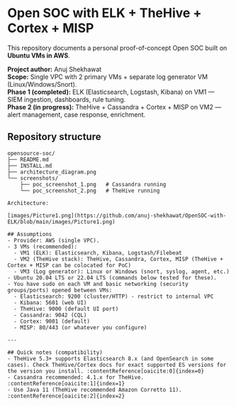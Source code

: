# Open SOC with  ELK + TheHive + Cortex + MISP 

This repository documents a personal proof-of-concept Open SOC built on **Ubuntu VMs in AWS**.

**Project author:** Anuj Shekhawat  
**Scope:** Single VPC with 2 primary VMs + separate log generator VM (Linux/Windows/Snort).  
**Phase 1 (completed):** ELK (Elasticsearch, Logstash, Kibana) on VM1 — SIEM ingestion, dashboards, rule tuning.  
**Phase 2 (in progress):** TheHive + Cassandra + Cortex + MISP on VM2 — alert management, case response, enrichment.

## Repository structure
```text
opensource-soc/
├── README.md
├── INSTALL.md
├── architecture_diagram.png
└── screenshots/
    ├── poc_screenshot_1.png   # Cassandra running 
    └── poc_screenshot_2.png   # TheHive running 

Architecture:

[images/Picture1.png](https://github.com/anuj-shekhawat/OpenSOC-with-ELK/blob/main/images/Picture1.png)

## Assumptions
- Provider: AWS (single VPC).
- 3 VMs (recommended):
  - VM1 (ELK): Elasticsearch, Kibana, Logstash/Filebeat
  - VM2 (TheHive stack): TheHive, Cassandra, Cortex, MISP (TheHive + Cortex + MISP can be colocated for PoC)
  - VM3 (Log generator): Linux or Windows (snort, syslog, agent, etc.)
- Ubuntu 20.04 LTS or 22.04 LTS (commands below tested for these).
- You have sudo on each VM and basic networking (security groups/ports) opened between VMs:
  - Elasticsearch: 9200 (cluster/HTTP) - restrict to internal VPC
  - Kibana: 5601 (web UI)
  - TheHive: 9000 (default UI port)
  - Cassandra: 9042 (CQL)
  - Cortex: 9001 (default)
  - MISP: 80/443 (or whatever you configure)

---

## Quick notes (compatibility)
- TheHive 5.3+ supports Elasticsearch 8.x (and OpenSearch in some cases). Check TheHive/Cortex docs for exact supported ES versions for the version you install. :contentReference[oaicite:0]{index=0}
- Cassandra recommended: 4.1.x for TheHive. :contentReference[oaicite:1]{index=1}
- Use Java 11 (TheHive recommended Amazon Corretto 11). :contentReference[oaicite:2]{index=2}
